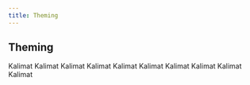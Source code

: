 ```yaml
---
title: Theming
---
```


## Theming

Kalimat Kalimat
Kalimat Kalimat
Kalimat Kalimat
Kalimat Kalimat
Kalimat Kalimat
